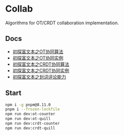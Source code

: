 # Collab

Algorithms for OT/CRDT collaboration implementation.

## Docs

* [初探富文本之OT协同算法](https://github.com/WindRunnerMax/EveryDay/blob/master/RichText/初探富文本之OT协同算法.md)  
* [初探富文本之OT协同实例](https://github.com/WindRunnerMax/EveryDay/blob/master/RichText/初探富文本之OT协同实例.md)  
* [初探富文本之CRDT协同算法](https://github.com/WindRunnerMax/EveryDay/blob/master/RichText/初探富文本之CRDT协同算法.md)  
* [初探富文本之CRDT协同实例](https://github.com/WindRunnerMax/EveryDay/blob/master/RichText/初探富文本之CRDT协同实例.md)
* [初探富文本之划词评论能力](https://github.com/WindRunnerMax/EveryDay/blob/master/RichText/初探富文本之划词评论能力.md)  


## Start

```bash
npm i -g pnpm@8.11.0
pnpm i --frozen-lockfile
npm run dev:ot-counter
npm run dev:ot-quill
npm run dev:crdt-counter
npm run dev:crdt-quill
```
 